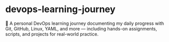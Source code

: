 # devops-learning-journey
🚀 A personal DevOps learning journey documenting my daily progress with Git, GitHub, Linux, YAML, and more — including hands-on assignments, scripts, and projects for real-world practice.
